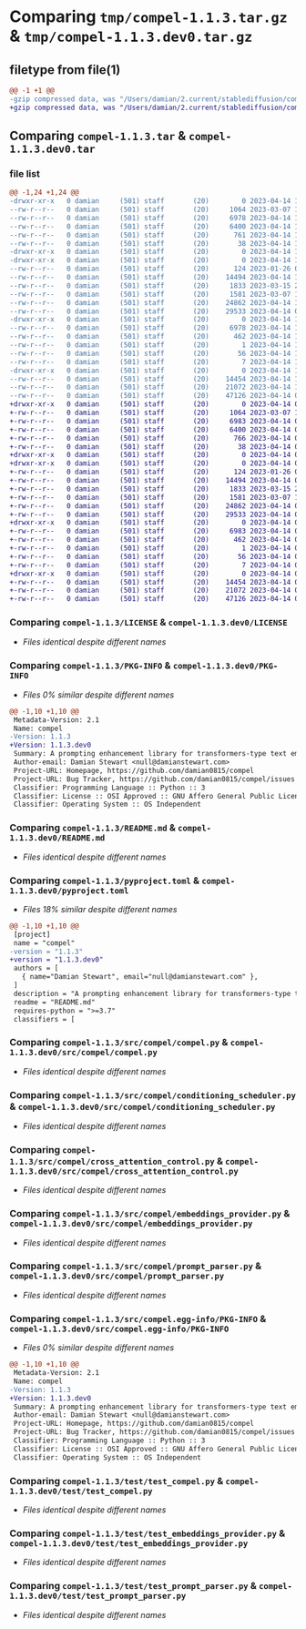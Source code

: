 # Comparing `tmp/compel-1.1.3.tar.gz` & `tmp/compel-1.1.3.dev0.tar.gz`

## filetype from file(1)

```diff
@@ -1 +1 @@
-gzip compressed data, was "/Users/damian/2.current/stablediffusion/compel/dist/.tmp-_t77dw_k/compel-1.1.3.tar", last modified: Fri Apr 14 11:42:27 2023, max compression
+gzip compressed data, was "/Users/damian/2.current/stablediffusion/compel/dist/.tmp-emvysva3/compel-1.1.3.dev0.tar", last modified: Fri Apr 14 08:44:46 2023, max compression
```

## Comparing `compel-1.1.3.tar` & `compel-1.1.3.dev0.tar`

### file list

```diff
@@ -1,24 +1,24 @@
-drwxr-xr-x   0 damian     (501) staff       (20)        0 2023-04-14 11:42:27.000000 compel-1.1.3/
--rw-r--r--   0 damian     (501) staff       (20)     1064 2023-03-07 13:01:09.000000 compel-1.1.3/LICENSE
--rw-r--r--   0 damian     (501) staff       (20)     6978 2023-04-14 11:42:27.000000 compel-1.1.3/PKG-INFO
--rw-r--r--   0 damian     (501) staff       (20)     6400 2023-04-14 11:42:09.000000 compel-1.1.3/README.md
--rw-r--r--   0 damian     (501) staff       (20)      761 2023-04-14 11:42:09.000000 compel-1.1.3/pyproject.toml
--rw-r--r--   0 damian     (501) staff       (20)       38 2023-04-14 11:42:27.000000 compel-1.1.3/setup.cfg
-drwxr-xr-x   0 damian     (501) staff       (20)        0 2023-04-14 11:42:27.000000 compel-1.1.3/src/
-drwxr-xr-x   0 damian     (501) staff       (20)        0 2023-04-14 11:42:27.000000 compel-1.1.3/src/compel/
--rw-r--r--   0 damian     (501) staff       (20)      124 2023-01-26 00:22:00.000000 compel-1.1.3/src/compel/__init__.py
--rw-r--r--   0 damian     (501) staff       (20)    14494 2023-04-14 11:42:09.000000 compel-1.1.3/src/compel/compel.py
--rw-r--r--   0 damian     (501) staff       (20)     1833 2023-03-15 21:38:57.000000 compel-1.1.3/src/compel/conditioning_scheduler.py
--rw-r--r--   0 damian     (501) staff       (20)     1581 2023-03-07 13:01:09.000000 compel-1.1.3/src/compel/cross_attention_control.py
--rw-r--r--   0 damian     (501) staff       (20)    24862 2023-04-14 11:42:09.000000 compel-1.1.3/src/compel/embeddings_provider.py
--rw-r--r--   0 damian     (501) staff       (20)    29533 2023-04-14 08:42:01.000000 compel-1.1.3/src/compel/prompt_parser.py
-drwxr-xr-x   0 damian     (501) staff       (20)        0 2023-04-14 11:42:27.000000 compel-1.1.3/src/compel.egg-info/
--rw-r--r--   0 damian     (501) staff       (20)     6978 2023-04-14 11:42:27.000000 compel-1.1.3/src/compel.egg-info/PKG-INFO
--rw-r--r--   0 damian     (501) staff       (20)      462 2023-04-14 11:42:27.000000 compel-1.1.3/src/compel.egg-info/SOURCES.txt
--rw-r--r--   0 damian     (501) staff       (20)        1 2023-04-14 11:42:27.000000 compel-1.1.3/src/compel.egg-info/dependency_links.txt
--rw-r--r--   0 damian     (501) staff       (20)       56 2023-04-14 11:42:27.000000 compel-1.1.3/src/compel.egg-info/requires.txt
--rw-r--r--   0 damian     (501) staff       (20)        7 2023-04-14 11:42:27.000000 compel-1.1.3/src/compel.egg-info/top_level.txt
-drwxr-xr-x   0 damian     (501) staff       (20)        0 2023-04-14 11:42:27.000000 compel-1.1.3/test/
--rw-r--r--   0 damian     (501) staff       (20)    14454 2023-04-14 11:42:09.000000 compel-1.1.3/test/test_compel.py
--rw-r--r--   0 damian     (501) staff       (20)    21072 2023-04-14 11:42:09.000000 compel-1.1.3/test/test_embeddings_provider.py
--rw-r--r--   0 damian     (501) staff       (20)    47126 2023-04-14 08:42:01.000000 compel-1.1.3/test/test_prompt_parser.py
+drwxr-xr-x   0 damian     (501) staff       (20)        0 2023-04-14 08:44:46.000000 compel-1.1.3.dev0/
+-rw-r--r--   0 damian     (501) staff       (20)     1064 2023-03-07 13:01:09.000000 compel-1.1.3.dev0/LICENSE
+-rw-r--r--   0 damian     (501) staff       (20)     6983 2023-04-14 08:44:46.000000 compel-1.1.3.dev0/PKG-INFO
+-rw-r--r--   0 damian     (501) staff       (20)     6400 2023-04-14 08:44:28.000000 compel-1.1.3.dev0/README.md
+-rw-r--r--   0 damian     (501) staff       (20)      766 2023-04-14 08:42:50.000000 compel-1.1.3.dev0/pyproject.toml
+-rw-r--r--   0 damian     (501) staff       (20)       38 2023-04-14 08:44:46.000000 compel-1.1.3.dev0/setup.cfg
+drwxr-xr-x   0 damian     (501) staff       (20)        0 2023-04-14 08:44:46.000000 compel-1.1.3.dev0/src/
+drwxr-xr-x   0 damian     (501) staff       (20)        0 2023-04-14 08:44:46.000000 compel-1.1.3.dev0/src/compel/
+-rw-r--r--   0 damian     (501) staff       (20)      124 2023-01-26 00:22:00.000000 compel-1.1.3.dev0/src/compel/__init__.py
+-rw-r--r--   0 damian     (501) staff       (20)    14494 2023-04-14 08:41:43.000000 compel-1.1.3.dev0/src/compel/compel.py
+-rw-r--r--   0 damian     (501) staff       (20)     1833 2023-03-15 21:38:57.000000 compel-1.1.3.dev0/src/compel/conditioning_scheduler.py
+-rw-r--r--   0 damian     (501) staff       (20)     1581 2023-03-07 13:01:09.000000 compel-1.1.3.dev0/src/compel/cross_attention_control.py
+-rw-r--r--   0 damian     (501) staff       (20)    24862 2023-04-14 08:42:01.000000 compel-1.1.3.dev0/src/compel/embeddings_provider.py
+-rw-r--r--   0 damian     (501) staff       (20)    29533 2023-04-14 08:42:01.000000 compel-1.1.3.dev0/src/compel/prompt_parser.py
+drwxr-xr-x   0 damian     (501) staff       (20)        0 2023-04-14 08:44:46.000000 compel-1.1.3.dev0/src/compel.egg-info/
+-rw-r--r--   0 damian     (501) staff       (20)     6983 2023-04-14 08:44:46.000000 compel-1.1.3.dev0/src/compel.egg-info/PKG-INFO
+-rw-r--r--   0 damian     (501) staff       (20)      462 2023-04-14 08:44:46.000000 compel-1.1.3.dev0/src/compel.egg-info/SOURCES.txt
+-rw-r--r--   0 damian     (501) staff       (20)        1 2023-04-14 08:44:46.000000 compel-1.1.3.dev0/src/compel.egg-info/dependency_links.txt
+-rw-r--r--   0 damian     (501) staff       (20)       56 2023-04-14 08:44:46.000000 compel-1.1.3.dev0/src/compel.egg-info/requires.txt
+-rw-r--r--   0 damian     (501) staff       (20)        7 2023-04-14 08:44:46.000000 compel-1.1.3.dev0/src/compel.egg-info/top_level.txt
+drwxr-xr-x   0 damian     (501) staff       (20)        0 2023-04-14 08:44:46.000000 compel-1.1.3.dev0/test/
+-rw-r--r--   0 damian     (501) staff       (20)    14454 2023-04-14 08:41:43.000000 compel-1.1.3.dev0/test/test_compel.py
+-rw-r--r--   0 damian     (501) staff       (20)    21072 2023-04-14 08:41:43.000000 compel-1.1.3.dev0/test/test_embeddings_provider.py
+-rw-r--r--   0 damian     (501) staff       (20)    47126 2023-04-14 08:42:01.000000 compel-1.1.3.dev0/test/test_prompt_parser.py
```

### Comparing `compel-1.1.3/LICENSE` & `compel-1.1.3.dev0/LICENSE`

 * *Files identical despite different names*

### Comparing `compel-1.1.3/PKG-INFO` & `compel-1.1.3.dev0/PKG-INFO`

 * *Files 0% similar despite different names*

```diff
@@ -1,10 +1,10 @@
 Metadata-Version: 2.1
 Name: compel
-Version: 1.1.3
+Version: 1.1.3.dev0
 Summary: A prompting enhancement library for transformers-type text embedding systems.
 Author-email: Damian Stewart <null@damianstewart.com>
 Project-URL: Homepage, https://github.com/damian0815/compel
 Project-URL: Bug Tracker, https://github.com/damian0815/compel/issues
 Classifier: Programming Language :: Python :: 3
 Classifier: License :: OSI Approved :: GNU Affero General Public License v3
 Classifier: Operating System :: OS Independent
```

### Comparing `compel-1.1.3/README.md` & `compel-1.1.3.dev0/README.md`

 * *Files identical despite different names*

### Comparing `compel-1.1.3/pyproject.toml` & `compel-1.1.3.dev0/pyproject.toml`

 * *Files 18% similar despite different names*

```diff
@@ -1,10 +1,10 @@
 [project]
 name = "compel"
-version = "1.1.3"
+version = "1.1.3.dev0"
 authors = [
   { name="Damian Stewart", email="null@damianstewart.com" },
 ]
 description = "A prompting enhancement library for transformers-type text embedding systems."
 readme = "README.md"
 requires-python = ">=3.7"
 classifiers = [
```

### Comparing `compel-1.1.3/src/compel/compel.py` & `compel-1.1.3.dev0/src/compel/compel.py`

 * *Files identical despite different names*

### Comparing `compel-1.1.3/src/compel/conditioning_scheduler.py` & `compel-1.1.3.dev0/src/compel/conditioning_scheduler.py`

 * *Files identical despite different names*

### Comparing `compel-1.1.3/src/compel/cross_attention_control.py` & `compel-1.1.3.dev0/src/compel/cross_attention_control.py`

 * *Files identical despite different names*

### Comparing `compel-1.1.3/src/compel/embeddings_provider.py` & `compel-1.1.3.dev0/src/compel/embeddings_provider.py`

 * *Files identical despite different names*

### Comparing `compel-1.1.3/src/compel/prompt_parser.py` & `compel-1.1.3.dev0/src/compel/prompt_parser.py`

 * *Files identical despite different names*

### Comparing `compel-1.1.3/src/compel.egg-info/PKG-INFO` & `compel-1.1.3.dev0/src/compel.egg-info/PKG-INFO`

 * *Files 0% similar despite different names*

```diff
@@ -1,10 +1,10 @@
 Metadata-Version: 2.1
 Name: compel
-Version: 1.1.3
+Version: 1.1.3.dev0
 Summary: A prompting enhancement library for transformers-type text embedding systems.
 Author-email: Damian Stewart <null@damianstewart.com>
 Project-URL: Homepage, https://github.com/damian0815/compel
 Project-URL: Bug Tracker, https://github.com/damian0815/compel/issues
 Classifier: Programming Language :: Python :: 3
 Classifier: License :: OSI Approved :: GNU Affero General Public License v3
 Classifier: Operating System :: OS Independent
```

### Comparing `compel-1.1.3/test/test_compel.py` & `compel-1.1.3.dev0/test/test_compel.py`

 * *Files identical despite different names*

### Comparing `compel-1.1.3/test/test_embeddings_provider.py` & `compel-1.1.3.dev0/test/test_embeddings_provider.py`

 * *Files identical despite different names*

### Comparing `compel-1.1.3/test/test_prompt_parser.py` & `compel-1.1.3.dev0/test/test_prompt_parser.py`

 * *Files identical despite different names*

